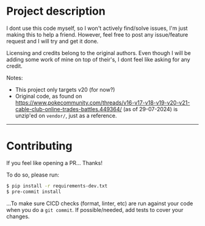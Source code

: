 # Project description

I dont use this code myself, so I won't actively find/solve issues, I'm just making this to help a friend. However, feel free to post any issue/feature request and I will try and get it done.

Licensing and credits belong to the original authors. Even though I will be adding some work of mine on top of their's, I dont feel like asking for any credit.

Notes:
* This project only targets v20 (for now?)
* Original code, as found on <https://www.pokecommunity.com/threads/v16-v17-v18-v19-v20-v21-cable-club-online-trades-battles.449364/> (as of 29-07-2024) is unzip'ed on `vendor/`, just as a reference.

---

# Contributing

If you feel like opening a PR... Thanks!

To do so, please run:
```bash
$ pip install -r requirements-dev.txt
$ pre-commit install
``` 
...To make sure CICD checks (format, linter, etc) are run against your code when you do a `git commit`. If possible/needed, add tests to cover your changes.
